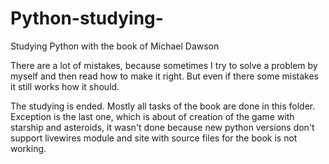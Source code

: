 # Python-studying-
Studying Python with the book of Michael Dawson

There are a lot of mistakes, because sometimes I try to solve a problem by myself and then read how to make it right. But even if there some mistakes it still works how it should.

The studying is ended. Mostly all tasks of the book are done in this folder. Exception is the last one, which is about of creation of the game with starship and asteroids, it wasn't done because new python versions don't support livewires module and site with source files for the book is not working.
